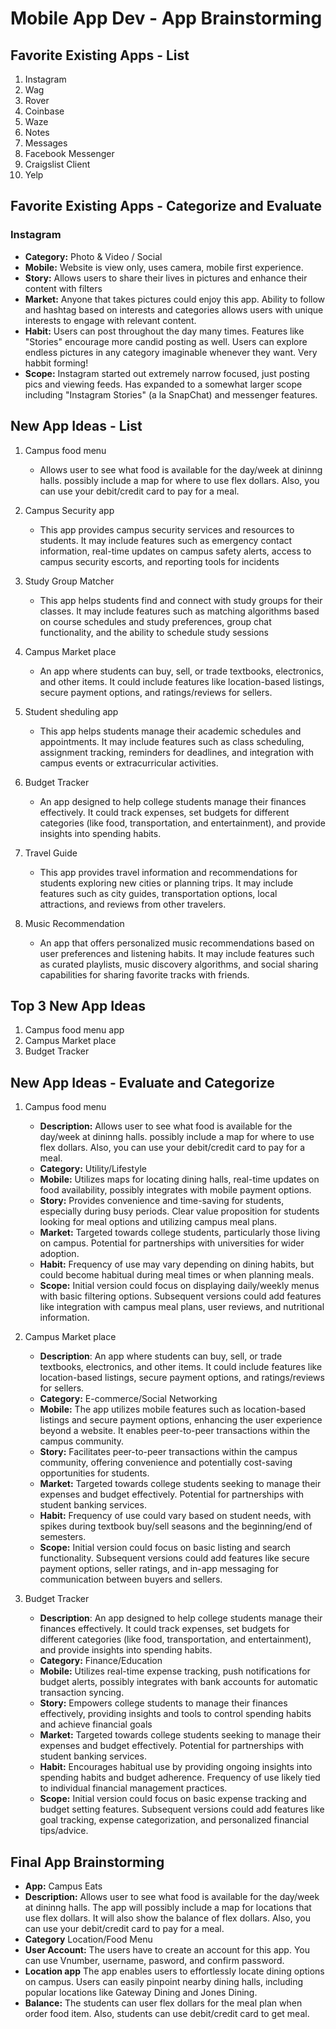 Mobile App Dev - App Brainstorming
===

## Favorite Existing Apps - List
1. Instagram
1. Wag
1. Rover
1. Coinbase
1. Waze
1. Notes
1. Messages
1. Facebook Messenger
1. Craigslist Client
1. Yelp

## Favorite Existing Apps - Categorize and Evaluate
### Instagram
   - **Category:** Photo & Video / Social 
   - **Mobile:** Website is view only, uses camera, mobile first experience.
   - **Story:** Allows users to share their lives in pictures and enhance their content with filters
   - **Market:** Anyone that takes pictures could enjoy this app. Ability to follow and hashtag based on interests and categories allows users with unique interests to engage with relevant content.
   - **Habit:** Users can post throughout the day many times. Features like "Stories" encourage more candid posting as well. Users can explore endless pictures in any category imaginable whenever they want. Very habbit forming!
   - **Scope:** Instagram started out extremely narrow focused, just posting pics and viewing feeds. Has expanded to a somewhat larger scope including "Instagram Stories" (a la SnapChat) and messenger features. 


## New App Ideas - List
1. Campus food menu 
    - Allows user to see what food is available for the day/week at dininng halls. possibly include a map for where to use flex dollars. Also, you can use your debit/credit card to pay for a meal.

2. Campus Security app
    - This app provides campus security services and resources to students. It may include features such as emergency contact information, real-time updates on campus safety alerts, access to campus security escorts, and reporting tools for incidents
4. Study Group Matcher
     - This app helps students find and connect with study groups for their classes. It may include features such as matching algorithms based on course schedules and study preferences, group chat functionality, and the ability to schedule study sessions
5. Campus Market place 
    - An app where students can buy, sell, or trade textbooks, electronics, and other items. It could include features like location-based listings, secure payment options, and ratings/reviews for sellers.
6. Student sheduling app
    - This app helps students manage their academic schedules and appointments. It may include features such as class scheduling, assignment tracking, reminders for deadlines, and integration with campus events or extracurricular activities.
7. Budget Tracker
    - An app designed to help college students manage their finances effectively. It could track expenses, set budgets for different categories (like food, transportation, and entertainment), and provide insights into spending habits.
8. Travel Guide 
    - This app provides travel information and recommendations for students exploring new cities or planning trips. It may include features such as city guides, transportation options, local attractions, and reviews from other travelers.
9. Music Recommendation
    - An app that offers personalized music recommendations based on user preferences and listening habits. It may include features such as curated playlists, music discovery algorithms, and social sharing capabilities for sharing favorite tracks with friends.

## Top 3 New App Ideas
1. Campus food menu app
2. Campus Market place
3. Budget Tracker

## New App Ideas - Evaluate and Categorize
1. Campus food menu
   
   -  **Description:** Allows user to see what food is available for the day/week at dininng halls. possibly include a map for where to use flex dollars. Also, you can use your debit/credit card to pay for a meal.
   -  **Category:** Utility/Lifestyle
   -  **Mobile:** Utilizes maps for locating dining halls, real-time updates on food availability, possibly integrates with mobile payment options.
   -  **Story:** Provides convenience and time-saving for students, especially during busy periods. Clear value proposition for students looking for meal options and utilizing campus meal plans.
   -  **Market:** Targeted towards college students, particularly those living on campus. Potential for partnerships with universities for wider adoption.
   -  **Habit:**  Frequency of use may vary depending on dining habits, but could become habitual during meal times or when planning meals.
   -  **Scope:** Initial version could focus on displaying daily/weekly menus with basic filtering options. Subsequent versions could add features like integration with campus meal plans, user reviews, and nutritional information.
   
   
 
2. Campus Market place

     - **Description**: An app where students can buy, sell, or trade textbooks, electronics, and other items. It could include features like location-based listings, secure payment options, and ratings/reviews for sellers.
     - **Category:** E-commerce/Social Networking
     -  **Mobile:** The app utilizes mobile features such as location-based listings and secure payment options, enhancing the user experience beyond a website. It enables peer-to-peer transactions within the campus community.
     - **Story:** Facilitates peer-to-peer transactions within the campus community, offering convenience and potentially cost-saving opportunities for students.
     - **Market:** Targeted towards college students seeking to manage their expenses and budget effectively. Potential for partnerships with student banking services.
     - **Habit:** Frequency of use could vary based on student needs, with spikes during textbook buy/sell seasons and the beginning/end of semesters. 
     - **Scope:** Initial version could focus on basic listing and search functionality. Subsequent versions could add features like secure payment options, seller ratings, and in-app messaging for communication between buyers and sellers.


3. Budget Tracker

   
    - **Description**: An app designed to help college students manage their finances effectively. It could track expenses, set budgets for different categories (like food, transportation, and entertainment), and provide insights into spending habits.
   - **Category:** Finance/Education
   - **Mobile:** Utilizes real-time expense tracking, push notifications for budget alerts, possibly integrates with bank accounts for automatic transaction syncing.
   - **Story:**  Empowers college students to manage their finances effectively, providing insights and tools to control spending habits and achieve financial goals
   - **Market:** Targeted towards college students seeking to manage their expenses and budget effectively. Potential for partnerships with student banking services.
   - **Habit:** Encourages habitual use by providing ongoing insights into spending habits and budget adherence. Frequency of use likely tied to individual financial management practices.
   - **Scope:** Initial version could focus on basic expense tracking and budget setting features. Subsequent versions could add features like goal tracking, expense categorization, and personalized financial tips/advice.






## Final App Brainstorming
- **App:** Campus Eats
- **Description:** Allows user to see what food is available for the day/week at dininng halls. The app will possibly include a map for locations that use flex dollars. It will also show the balance of flex dollars. Also, you can use your debit/credit card to pay for a meal.
- **Category** Location/Food Menu
- **User Account:** The users have to create an account for this app. You can use Vnumber, username, pasword, and confirm password.
- **Location app** The app enables users to effortlessly locate dining options on campus. Users can easily pinpoint nearby dining halls, including popular locations like Gateway Dining and Jones Dining.
- **Balance:** The students can user flex dollars for the meal plan when order food item. Also, students can use debit/credit card to get meal.


                                                                                
    
    
    
 
 
  
